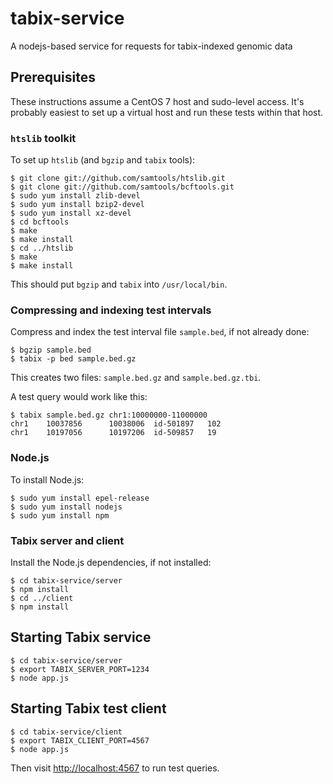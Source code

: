 # tabix-service
A nodejs-based service for requests for tabix-indexed genomic data

## Prerequisites

These instructions assume a CentOS 7 host and sudo-level access. It's probably easiest to set up a virtual host and run these tests within that host.

### `htslib` toolkit

To set up `htslib` (and `bgzip` and `tabix` tools):

```
$ git clone git://github.com/samtools/htslib.git
$ git clone git://github.com/samtools/bcftools.git
$ sudo yum install zlib-devel
$ sudo yum install bzip2-devel
$ sudo yum install xz-devel
$ cd bcftools
$ make
$ make install
$ cd ../htslib
$ make
$ make install
```

This should put `bgzip` and `tabix` into `/usr/local/bin`.

### Compressing and indexing test intervals

Compress and index the test interval file `sample.bed`, if not already done:

```
$ bgzip sample.bed
$ tabix -p bed sample.bed.gz
```

This creates two files: `sample.bed.gz` and `sample.bed.gz.tbi`.

A test query would work like this:

```
$ tabix sample.bed.gz chr1:10000000-11000000
chr1	10037856      10038006	id-501897	102
chr1	10197056      10197206	id-509857	19 
```

### Node.js

To install Node.js:

```
$ sudo yum install epel-release
$ sudo yum install nodejs
$ sudo yum install npm
```

### Tabix server and client

Install the Node.js dependencies, if not installed:

```
$ cd tabix-service/server
$ npm install
$ cd ../client
$ npm install
```

## Starting Tabix service

```
$ cd tabix-service/server
$ export TABIX_SERVER_PORT=1234
$ node app.js
```

## Starting Tabix test client

```
$ cd tabix-service/client
$ export TABIX_CLIENT_PORT=4567
$ node app.js
```

Then visit <a href="http://localhost:4567">http://localhost:4567</a> to run test queries.
